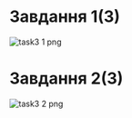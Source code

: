 # Завдання 1(3)
![task3 1 png](https://github.com/user-attachments/assets/2372c31d-7d38-44cd-b4ea-52732f5149e8)

# Завдання 2(3)
![task3 2 png](https://github.com/user-attachments/assets/fdc2eba6-4b63-4dc9-b42a-efe070b008f6)
